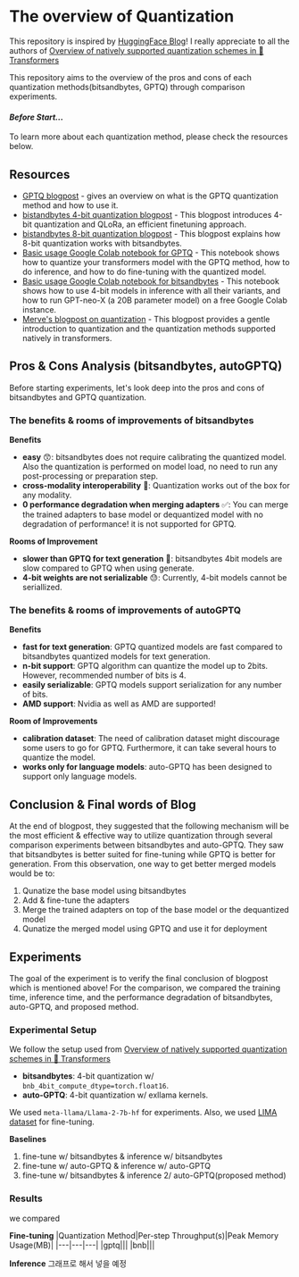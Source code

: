 # The overview of Quantization

This repository is inspired by [HuggingFace Blog](https://huggingface.co/blog/overview-quantization-transformers)! I really appreciate to all the authors of [Overview of natively supported quantization schemes in 🤗 Transformers](https://huggingface.co/blog/overview-quantization-transformers)

This repository aims to the overview of the pros and cons of each quantization methods(bitsandbytes, GPTQ) through comparison experiments.

#### *Before Start...*
To learn more about each quantization method, please check the resources below.

## Resources

- [GPTQ blogpost](https://huggingface.co/blog/gptq-integration) - gives an overview on what is the GPTQ quantization method and how to use it.
- [bistandbytes 4-bit quantization blogpost](https://huggingface.co/blog/4bit-transformers-bitsandbytes) - This blogpost introduces 4-bit quantization and QLoRa, an efficient finetuning approach.
- [bistandbytes 8-bit quantization blogpost](https://huggingface.co/blog/hf-bitsandbytes-integration) - This blogpost explains how 8-bit quantization works with bitsandbytes.
- [Basic usage Google Colab notebook for GPTQ](https://colab.research.google.com/drive/1_TIrmuKOFhuRRiTWN94iLKUFu6ZX4ceb?usp=sharing) - This notebook shows how to quantize your transformers model with the GPTQ method, how to do inference, and how to do fine-tuning with the quantized model.
- [Basic usage Google Colab notebook for bitsandbytes](https://colab.research.google.com/drive/1ge2F1QSK8Q7h0hn3YKuBCOAS0bK8E0wf?usp=sharing) - This notebook shows how to use 4-bit models in inference with all their variants, and how to run GPT-neo-X (a 20B parameter model) on a free Google Colab instance.
- [Merve's blogpost on quantization](https://huggingface.co/blog/merve/quantization) - This blogpost provides a gentle introduction to quantization and the quantization methods supported natively in transformers.

## Pros & Cons Analysis (bitsandbytes, autoGPTQ)

Before starting experiments, let's look deep into the pros and cons of bitsandbytes and GPTQ quantization.

### The benefits & rooms of improvements of bitsandbytes

**Benefits**

- **easy** 😙: bitsandbytes does not require calibrating the quantized model. Also the quantization is performed on model load, no need to run any post-processing or preparation step.
- **cross-modality interoperability** 🧰: Quantization works out of the box for any modality.
- **0 performance degradation when merging adapters** ✅: You can merge the trained adapters to base model or dequantized model with no degradation of performance! it is not supported for GPTQ.

**Rooms of Improvement**

- **slower than GPTQ for text generation** 🐢: bitsandbytes 4bit models are slow compared to GPTQ when using generate.
- **4-bit weights are not serializable** 😓: Currently, 4-bit models cannot be seriallized.

### The benefits & rooms of improvements of autoGPTQ

**Benefits**

- **fast for text generation**: GPTQ quantized models are fast compared to bitsandbytes quantized models for text generation.
- **n-bit support**: GPTQ algorithm can quantize the model up to 2bits. However, recommended number of bits is 4.
- **easily serializable**: GPTQ models support serialization for any number of bits.
- **AMD support**: Nvidia as well as AMD are supported!

**Room of Improvements**

- **calibration dataset**: The need of calibration dataset might discourage some users to go for GPTQ. Furthermore, it can take several hours to quantize the model.
- **works only for language models**: auto-GPTQ has been designed to support only language models.

## Conclusion & Final words of Blog

At the end of blogpost, they suggested that the following mechanism will be the most efficient & effective way to utilize quantization through several comparison experiments between bitsandbytes and auto-GPTQ.
They saw that bitsandbytes is better suited for fine-tuning while GPTQ is better for generation. 
From this observation, one way to get better merged models would be to:

1. Qunatize the base model using bitsandbytes
2. Add & fine-tune the adapters
3. Merge the trained adapters on top of the base model or the dequantized model
4. Qunatize the merged model using GPTQ and use it for deployment

## Experiments

The goal of the experiment is to verify the final conclusion of blogpost which is mentioned above! For the comparison, we compared the training time, inference time, and the performance degradation of bitsandbytes, auto-GPTQ, and proposed method.

### Experimental Setup

We follow the setup used from [Overview of natively supported quantization schemes in 🤗 Transformers](https://huggingface.co/blog/overview-quantization-transformers)

- **bitsandbytes**: 4-bit quantization w/ `bnb_4bit_compute_dtype=torch.float16`.
- **auto-GPTQ**: 4-bit quantization w/ exllama kernels.

We used `meta-llama/Llama-2-7b-hf` for experiments. Also, we used [LIMA dataset](https://huggingface.co/datasets/GAIR/lima) for fine-tuning.

**Baselines**

1. fine-tune w/ bitsandbytes & inference w/ bitsandbytes
2. fine-tune w/ auto-GPTQ & inference w/ auto-GPTQ
3. fine-tune w/ bitsandbytes & inference 2/ auto-GPTQ(proposed method)

### Results

we compared 

**Fine-tuning**
|Quantization Method|Per-step Throughput(s)|Peak Memory Usage(MB)|
|---|---|---|
|gptq|||
|bnb|||

**Inference**
그래프로 해서 넣을 예정